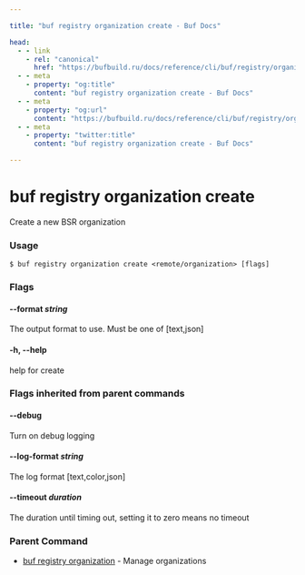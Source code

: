```yaml
---

title: "buf registry organization create - Buf Docs"

head:
  - - link
    - rel: "canonical"
      href: "https://bufbuild.ru/docs/reference/cli/buf/registry/organization/create/"
  - - meta
    - property: "og:title"
      content: "buf registry organization create - Buf Docs"
  - - meta
    - property: "og:url"
      content: "https://bufbuild.ru/docs/reference/cli/buf/registry/organization/create/"
  - - meta
    - property: "twitter:title"
      content: "buf registry organization create - Buf Docs"

---
```


# buf registry organization create

Create a new BSR organization

### Usage

```console
$ buf registry organization create <remote/organization> [flags]
```

### Flags

#### \--format _string_

The output format to use. Must be one of \[text,json\]

#### \-h, --help

help for create

### Flags inherited from parent commands

#### \--debug

Turn on debug logging

#### \--log-format _string_

The log format \[text,color,json\]

#### \--timeout _duration_

The duration until timing out, setting it to zero means no timeout

### Parent Command

- [buf registry organization](../) - Manage organizations
